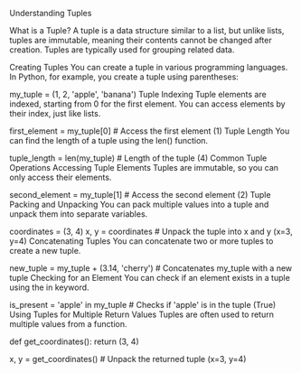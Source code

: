 Understanding Tuples

What is a Tuple?
A tuple is a data structure similar to a list, but unlike lists, tuples are immutable, meaning their contents cannot be changed after creation. Tuples are typically used for grouping related data.

Creating Tuples
You can create a tuple in various programming languages. In Python, for example, you create a tuple using parentheses:

my_tuple = (1, 2, 'apple', 'banana')
Tuple Indexing
Tuple elements are indexed, starting from 0 for the first element. You can access elements by their index, just like lists.

first_element = my_tuple[0]  # Access the first element (1)
Tuple Length
You can find the length of a tuple using the len() function.

tuple_length = len(my_tuple)  # Length of the tuple (4)
Common Tuple Operations
Accessing Tuple Elements
Tuples are immutable, so you can only access their elements.

second_element = my_tuple[1]  # Access the second element (2)
Tuple Packing and Unpacking
You can pack multiple values into a tuple and unpack them into separate variables.

coordinates = (3, 4)
x, y = coordinates  # Unpack the tuple into x and y (x=3, y=4)
Concatenating Tuples
You can concatenate two or more tuples to create a new tuple.

new_tuple = my_tuple + (3.14, 'cherry')  # Concatenates my_tuple with a new tuple
Checking for an Element
You can check if an element exists in a tuple using the in keyword.

is_present = 'apple' in my_tuple  # Checks if 'apple' is in the tuple (True)
Using Tuples for Multiple Return Values
Tuples are often used to return multiple values from a function.

def get_coordinates():
    return (3, 4)

x, y = get_coordinates()  # Unpack the returned tuple (x=3, y=4)